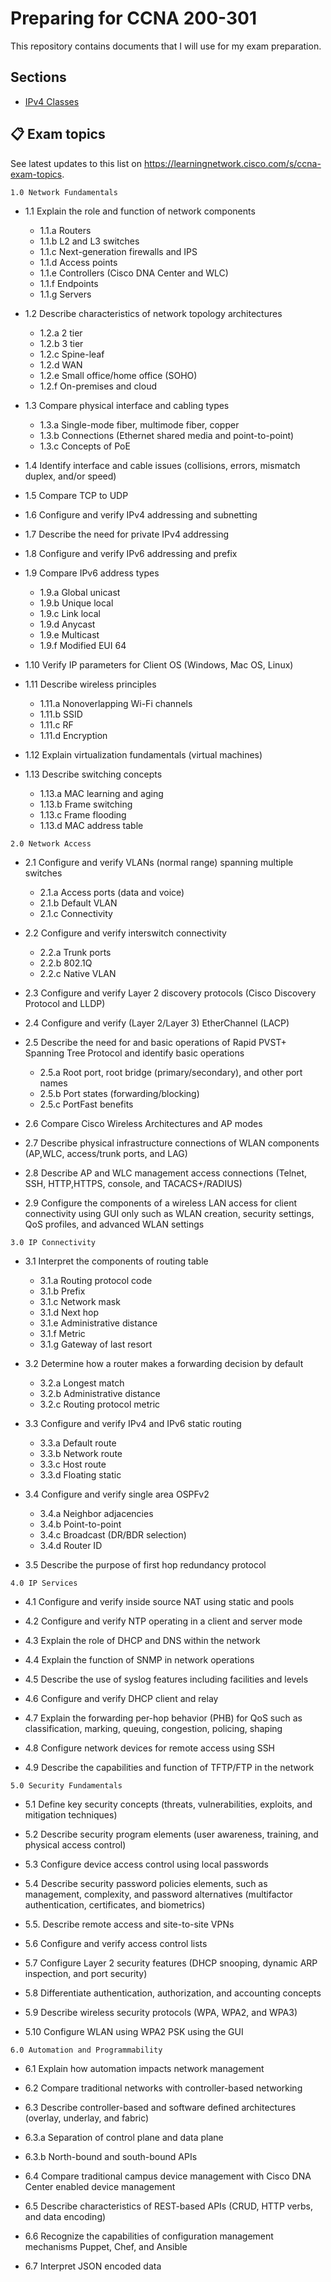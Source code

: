 # Preparing for CCNA 200-301

This repository contains documents that I will use for my exam preparation.

## Sections

- [IPv4 Classes](./sections/ipv4_classes.md)

## 📋 Exam topics
See latest updates to this list on https://learningnetwork.cisco.com/s/ccna-exam-topics.

`1.0 Network Fundamentals`

- 1.1 Explain the role and function of network components
    - 1.1.a Routers
    - 1.1.b L2 and L3 switches
    - 1.1.c Next-generation firewalls and IPS
    - 1.1.d Access points
    - 1.1.e Controllers (Cisco DNA Center and WLC)
    - 1.1.f Endpoints
    - 1.1.g Servers

- 1.2 Describe characteristics of network topology architectures
    - 1.2.a 2 tier
    - 1.2.b 3 tier
    - 1.2.c Spine-leaf
    - 1.2.d WAN
    - 1.2.e Small office/home office (SOHO)
    - 1.2.f On-premises and cloud

- 1.3 Compare physical interface and cabling types
    - 1.3.a Single-mode fiber, multimode fiber, copper
    - 1.3.b Connections (Ethernet shared media and point-to-point)
    - 1.3.c Concepts of PoE

- 1.4 Identify interface and cable issues (collisions, errors, mismatch duplex, and/or speed)

- 1.5 Compare TCP to UDP

- 1.6 Configure and verify IPv4 addressing and subnetting

- 1.7 Describe the need for private IPv4 addressing

- 1.8 Configure and verify IPv6 addressing and prefix

- 1.9 Compare IPv6 address types
    - 1.9.a Global unicast
    - 1.9.b Unique local
    - 1.9.c Link local
    - 1.9.d Anycast
    - 1.9.e Multicast
    - 1.9.f Modified EUI 64

- 1.10 Verify IP parameters for Client OS (Windows, Mac OS, Linux)

- 1.11 Describe wireless principles
    - 1.11.a Nonoverlapping Wi-Fi channels
    - 1.11.b SSID
    - 1.11.c RF
    - 1.11.d Encryption

- 1.12 Explain virtualization fundamentals (virtual machines)

- 1.13 Describe switching concepts
    - 1.13.a MAC learning and aging
    - 1.13.b Frame switching
    - 1.13.c Frame flooding
    - 1.13.d MAC address table 

`2.0 Network Access`

- 2.1 Configure and verify VLANs (normal range) spanning multiple switches
    - 2.1.a Access ports (data and voice)
    - 2.1.b Default VLAN
    - 2.1.c Connectivity

- 2.2 Configure and verify interswitch connectivity
    - 2.2.a Trunk ports
    - 2.2.b 802.1Q
    - 2.2.c Native VLAN

- 2.3 Configure and verify Layer 2 discovery protocols (Cisco Discovery Protocol and LLDP)

- 2.4 Configure and verify (Layer 2/Layer 3) EtherChannel (LACP)

- 2.5 Describe the need for and basic operations of Rapid PVST+ Spanning Tree Protocol and identify basic operations
    - 2.5.a Root port, root bridge (primary/secondary), and other port names
    - 2.5.b Port states (forwarding/blocking)
    - 2.5.c PortFast benefits

- 2.6 Compare Cisco Wireless Architectures and AP modes

- 2.7 Describe physical infrastructure connections of WLAN components (AP,WLC, access/trunk ports, and LAG)

- 2.8 Describe AP and WLC management access connections (Telnet, SSH, HTTP,HTTPS, console, and TACACS+/RADIUS)

- 2.9 Configure the components of a wireless LAN access for client  connectivity using GUI only such as WLAN creation, security settings, QoS profiles, and advanced WLAN settings

`3.0 IP Connectivity`

- 3.1 Interpret the components of routing table
    - 3.1.a Routing protocol code
    - 3.1.b Prefix
    - 3.1.c Network mask
    - 3.1.d Next hop
    - 3.1.e Administrative distance
    - 3.1.f Metric
    - 3.1.g Gateway of last resort

- 3.2 Determine how a router makes a forwarding decision by default
    - 3.2.a Longest match
    - 3.2.b Administrative distance
    - 3.2.c Routing protocol metric

- 3.3 Configure and verify IPv4 and IPv6 static routing
    - 3.3.a Default route
    - 3.3.b Network route
    - 3.3.c Host route
    - 3.3.d Floating static

- 3.4 Configure and verify single area OSPFv2
    - 3.4.a Neighbor adjacencies
    - 3.4.b Point-to-point
    - 3.4.c Broadcast (DR/BDR selection)
    - 3.4.d Router ID

- 3.5 Describe the purpose of first hop redundancy protocol

`4.0 IP Services`

- 4.1 Configure and verify inside source NAT using static and pools

- 4.2 Configure and verify NTP operating in a client and server mode

- 4.3 Explain the role of DHCP and DNS within the network

- 4.4 Explain the function of SNMP in network operations

- 4.5 Describe the use of syslog features including facilities and levels

- 4.6 Configure and verify DHCP client and relay

- 4.7 Explain the forwarding per-hop behavior (PHB) for QoS such as classification, marking, queuing, congestion, policing, shaping

- 4.8 Configure network devices for remote access using SSH

- 4.9 Describe the capabilities and function of TFTP/FTP in the network

`5.0 Security Fundamentals`

- 5.1 Define key security concepts (threats, vulnerabilities, exploits, and mitigation techniques)

- 5.2 Describe security program elements (user awareness, training, and physical access control)

- 5.3 Configure device access control using local passwords

- 5.4 Describe security password policies elements, such as management, complexity, and password alternatives (multifactor authentication, certificates, and biometrics)

- 5.5. Describe remote access and site-to-site VPNs

- 5.6 Configure and verify access control lists

- 5.7 Configure Layer 2 security features (DHCP snooping, dynamic ARP inspection, and port security)

- 5.8 Differentiate authentication, authorization, and accounting concepts

- 5.9 Describe wireless security protocols (WPA, WPA2, and WPA3)

- 5.10 Configure WLAN using WPA2 PSK using the GUI

`6.0 Automation and Programmability`

- 6.1 Explain how automation impacts network management

- 6.2 Compare traditional networks with controller-based networking

- 6.3 Describe controller-based and software defined architectures (overlay, underlay, and fabric)

- 6.3.a Separation of control plane and data plane
- 6.3.b North-bound and south-bound APIs

- 6.4 Compare traditional campus device management with Cisco DNA Center enabled device management

- 6.5 Describe characteristics of REST-based APIs (CRUD, HTTP verbs, and data encoding)

- 6.6 Recognize the capabilities of configuration management mechanisms Puppet, Chef, and Ansible

- 6.7 Interpret JSON encoded data